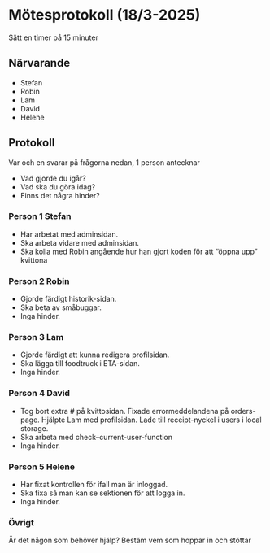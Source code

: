 # Mötesprotokoll (18/3-2025)

Sätt en timer på 15 minuter

## Närvarande

-   Stefan
-   Robin
-   Lam
-   David
-   Helene

## Protokoll

Var och en svarar på frågorna nedan, 1 person antecknar

-   Vad gjorde du igår?
-   Vad ska du göra idag?
-   Finns det några hinder?

### Person 1 Stefan

-   Har arbetat med adminsidan.
-   Ska arbeta vidare med adminsidan.
-   Ska kolla med Robin angående hur han gjort koden för att “öppna upp” kvittona

### Person 2 Robin

-   Gjorde färdigt historik-sidan.
-   Ska beta av småbuggar.
-   Inga hinder.

### Person 3 Lam

-   Gjorde färdigt att kunna redigera profilsidan.
-   Ska lägga till foodtruck i ETA-sidan.
-   Inga hinder.

### Person 4 David

-   Tog bort extra # på kvittosidan. Fixade errormeddelandena på orders-page. Hjälpte Lam med profilsidan. Lade till receipt-nyckel i users i local storage.
-   Ska arbeta med check–current-user-function
-   Inga hinder.

### Person 5 Helene

-   Har fixat kontrollen för ifall man är inloggad.
-   Ska fixa så man kan se sektionen för att logga in.
-   Inga hinder.

### Övrigt

Är det någon som behöver hjälp? Bestäm vem som hoppar in och stöttar
